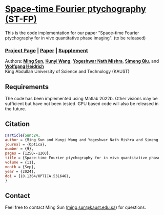 # [Space-time Fourier ptychography (ST-FP)](https://doi.org/10.1364/OPTICA.531646)
This is the code implementation for our paper "Space-time Fourier ptychography for in vivo quantitative phase imaging". (to be released)
### [Project Page](https://mingsun-kaust.github.io/ST-FP-Project-Page/) | [Paper](https://doi.org/10.1364/OPTICA.531646) | [Supplement](https://doi.org/10.1364/OPTICA.531646)

Authors: **[Ming Sun](https://vccimaging.org/People/ming/)**, **[Kunyi Wang](https://scholar.google.com/citations?user=D4xDAlUAAAAJ&hl=en)**, **[Yogeshwar Nath Mishra](https://vccimaging.org/People/ynmishra/)**, **[Simeng Qiu](https://qsimeng.github.io/)**, and **[Wolfgang Heidrich](https://vccimaging.org/People/heidriw/)** <br>
King Abdullah University of Science and Technology (KAUST)<br>




## Requirements
The code has been implemented using Matlab 2022b. Other visions may be sufficient but have not been tested.
GPU based code will also be released in the future.


## Citation

```BibTex
@article{Sun:24,
author = {Ming Sun and Kunyi Wang and Yogeshwar Nath Mishra and Simeng Qiu and Wolfgang Heidrich},
journal = {Optica},
number = {9},
pages = {1250--1260},
title = {Space-time Fourier ptychography for in vivo quantitative phase imaging},
volume = {11},
month = {Sep},
year = {2024},
doi = {10.1364/OPTICA.531646},
}
```
## Contact
Feel free to contact Ming Sun (<ming.sun@kaust.edu.sa>) for questions.
